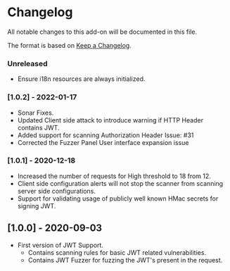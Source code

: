 # Changelog
All notable changes to this add-on will be documented in this file.

The format is based on [Keep a Changelog](https://keepachangelog.com/en/1.0.0/).

### Unreleased
- Ensure i18n resources are always initialized.

### [1.0.2] - 2022-01-17
 - Sonar Fixes.
 - Updated Client side attack to introduce warning if HTTP Header contains JWT.
 - Added support for scanning Authorization Header Issue: #31 
 - Corrected the Fuzzer Panel User interface expansion issue

### [1.0.1] - 2020-12-18
 - Increased the number of requests for High threshold to 18 from 12.
 - Client side configuration alerts will not stop the scanner from scanning server side configurations.
 - Support for validating usage of publicly well known HMac secrets for signing JWT.

## [1.0.0] - 2020-09-03
 
 - First version of JWT Support.
   - Contains scanning rules for basic JWT related vulnerabilities.
   - Contains JWT Fuzzer for fuzzing the JWT's present in the request.
